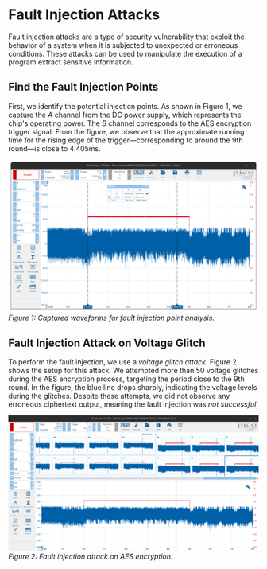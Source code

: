 # Fault Injection Attacks

Fault injection attacks are a type of security vulnerability that exploit the behavior of a system when it is subjected to unexpected or erroneous conditions. These attacks can be used to manipulate the execution of a program extract sensitive information.

## Find the Fault Injection Points

First, we identify the potential injection points. As shown in Figure 1, we capture the $A$ channel from the DC power supply, which represents the chip's operating power. The $B$ channel corresponds to the AES encryption trigger signal. From the figure, we observe that the approximate running time for the rising edge of the trigger—corresponding to around the 9th round—is close to 4.405ms.

![Fault Injection Attack](./fig/FaultPoint.png)
_Figure 1: Captured waveforms for fault injection point analysis._

## Fault Injection Attack on Voltage Glitch

To perform the fault injection, we use a _voltage glitch attack_. Figure 2 shows the setup for this attack. We attempted more than 50 voltage glitches during the AES encryption process, targeting the period close to the 9th round. In the figure, the blue line drops sharply, indicating the voltage levels during the glitches. Despite these attempts, we did not observe any erroneous ciphertext output, meaning the fault injection was _not successful_.

![Figure 2](./fig/AttackInject.png)
_Figure 2: Fault injection attack on AES encryption._

